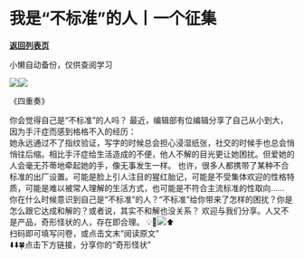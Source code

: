 # 我是“不标准”的人丨一个征集

[**返回列表页**](/gzh/看理想)

小懒自动备份，仅供查阅学习

![](https://mmbiz.qpic.cn/mmbiz_png/aP7vrTpXJxRA0ViaNRqia18YGj5LgX4VSibTFXfBlkXZakYUA8yBkEQYYmpmDmxH0IZyeY4oUcOiabiaj1PywxF6StQ/640?wx_fmt=png)![](https://mmbiz.qpic.cn/mmbiz_jpg/aP7vrTpXJxTlTFN4D5gPsuYUkV4K7qtXa0UWKLIGmI9kb7ewYnDk7AZCzjzOU7DeMRPms9ibCUToeqlEib0Dicatw/640?wx_fmt=jpeg&from;=appmsg)

《四重奏》

  
你会觉得自己是“不标准”的人吗？ 最近，编辑部有位编辑分享了自己从小到大，因为手汗症而感到格格不入的经历：  
她永远通过不了指纹验证，写字的时候总会担心浸湿纸张，社交的时候手也总会悄悄往后缩。相比手汗症给生活造成的不便，他人不解的目光更让她困扰。但爱她的人会毫无芥蒂地牵起她的手，像无事发生一样。
也许，很多人都携带了某种不合标准的出厂设置。可能是脸上引人注目的猩红胎记，可能是不受集体欢迎的性格特质，可能是难以被常人理解的生活方式，也可能是不符合主流标准的性取向……
你在什么时候意识到自己是“不标准”的人？“不标准”给你带来了怎样的困扰？你是怎么跟它达成和解的？或者说，其实不和解也没关系？
欢迎与我们分享。人又不是产品，奇形怪状的人，存在即合理。
💡🌈![](https://mmbiz.qpic.cn/mmbiz_jpg/aP7vrTpXJxTlTFN4D5gPsuYUkV4K7qtXfWgiarhM51PgGfLKiaicdArpnkY91hV94Oa7EpFJrbYpibwfgVlWvOrttA/640?wx_fmt=jpeg&from;=appmsg)⬆️  
扫码即可填写问卷，或点击文末“阅读原文”  
⬇️⬇️🍀点击下方链接，分享你的“奇形怪状”

